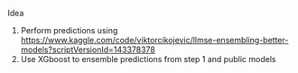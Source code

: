 Idea

1. Perform predictions using https://www.kaggle.com/code/viktorcikojevic/llmse-ensembling-better-models?scriptVersionId=143378378
1. Use XGboost to ensemble predictions from step 1 and public models